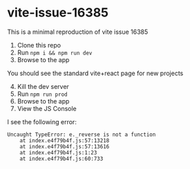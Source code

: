 # vite-issue-16385

This is a minimal reproduction of vite issue 16385

1. Clone this repo
2. Run `npm i && npm run dev`
3. Browse to the app

You should see the standard vite+react page for new projects

4. Kill the dev server
5. Run `npm run prod`
6. Browse to the app
7. View the JS Console

I see the following error:
```
Uncaught TypeError: e._reverse is not a function
    at index.e4f79b4f.js:57:13218
    at index.e4f79b4f.js:57:13616
    at index.e4f79b4f.js:1:23
    at index.e4f79b4f.js:60:733
```
